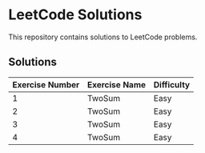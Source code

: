 # LeetCode Solutions

This repository contains solutions to LeetCode problems.

## Solutions
| Exercise Number | Exercise Name | Difficulty |
|-----------------|---------------|------------|
| 1 | TwoSum | Easy |
| 2 | TwoSum | Easy |
| 3 | TwoSum | Easy |
| 4  | TwoSum | Easy |
